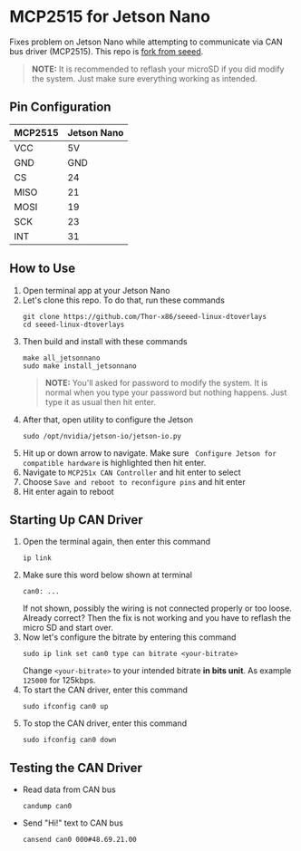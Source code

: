 
# MCP2515 for Jetson Nano

Fixes problem on Jetson Nano while attempting to communicate via CAN bus driver (MCP2515). This repo is [fork from seeed](https://github.com/Seeed-Studio/seeed-linux-dtoverlays#readme).

> **NOTE:** It is recommended to reflash your microSD if you did modify the system. Just make sure everything working as intended.

## Pin Configuration

| MCP2515 | Jetson Nano |
| :------ | :---------- |
| VCC     | 5V          |
| GND     | GND         |
| CS      | 24          |
| MISO    | 21          |
| MOSI    | 19          |
| SCK     | 23          |
| INT     | 31          |

## How to Use

1. Open terminal app at your Jetson Nano
2. Let's clone this repo. To do that, run these commands
   ```
   git clone https://github.com/Thor-x86/seeed-linux-dtoverlays
   cd seeed-linux-dtoverlays
   ```
3. Then build and install with these commands
   ```
   make all_jetsonnano
   sudo make install_jetsonnano
   ```
   > **NOTE:** You'll asked for password to modify the system. It is normal when you type your password but nothing happens. Just type it as usual then hit enter.
4. After that, open utility to configure the Jetson
   ```
   sudo /opt/nvidia/jetson-io/jetson-io.py
   ```
5. Hit up or down arrow to navigate. Make sure ` Configure Jetson for compatible hardware` is highlighted then hit enter.
6. Navigate to `MCP251x CAN Controller` and hit enter to select
7. Choose `Save and reboot to reconfigure pins` and hit enter
8. Hit enter again to reboot

## Starting Up CAN Driver

1. Open the terminal again, then enter this command
   ```
   ip link
   ```
2. Make sure this word below shown at terminal
   ```
   can0: ...
   ```
   If not shown, possibly the wiring is not connected properly or too loose. Already correct? Then the fix is not working and you have to reflash the micro SD and start over.
3. Now let's configure the bitrate by entering this command
   ```
   sudo ip link set can0 type can bitrate <your-bitrate>
   ```
   Change `<your-bitrate>` to your intended bitrate **in bits unit**. As example `125000` for 125kbps.
4. To start the CAN driver, enter this command
   ```
   sudo ifconfig can0 up
   ```
5. To stop the CAN driver, enter this command
   ```
   sudo ifconfig can0 down
   ```

## Testing the CAN Driver

- Read data from CAN bus
  ```
  candump can0
  ```
- Send "Hi!" text to CAN bus
  ```
  cansend can0 000#48.69.21.00
  ```
